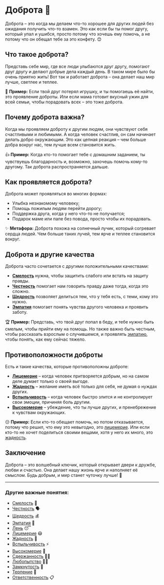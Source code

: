 # Доброта 🌟

Доброта – это когда мы делаем что-то хорошее для других людей без ожидания получить что-то взамен. Это как если бы ты помог другу, который упал и ушибся, просто потому что хочешь ему помочь, а не потому что он обещал тебе за это конфету. 😊

## Что такое доброта?

Представь себе мир, где все люди улыбаются друг другу, помогают друг другу и делают добрые дела каждый день. В таком мире было бы очень приятно жить! Вот так и работает доброта – она делает наш мир лучше, светлее и теплее. 

💖 **Пример:** Если твой друг потерял игрушку, и ты помогаешь её найти, это проявление доброты. Или если мама готовит вкусный ужин для всей семьи, чтобы порадовать всех – это тоже доброта.

## Почему доброта важна?

Когда мы проявляем доброту к другим людям, они чувствуют себя счастливыми и любимыми. А когда человек счастлив, он сам начинает делать добро окружающим. Это как цепная реакция – чем больше добра вокруг нас, тем лучше всем становится жить. 

👍 **Пример:** Когда кто-то помогает тебе с домашним заданием, ты чувствуешь благодарность и, возможно, захочешь помочь кому-то другому. Так доброта распространяется дальше.

## Как проявляется доброта?

Доброта может проявляться во многих формах:
- Улыбка незнакомому человеку;
- Помощь пожилым людям перейти дорогу;
- Поддержка друга, когда у него что-то не получается;
- Подарок маме или папе без повода, просто чтобы их порадовать.

✨ **Метафора:** Доброта похожа на солнечный лучик, который согревает сердца людей. Чем больше таких лучей, тем ярче и теплее становится вокруг.

## Доброта и другие качества

Доброта часто сочетается с другими положительными качествами:
- **[Смелость](Смелость.md)** нужна, чтобы защитить слабого или встать на защиту правды.
- **[Честность](Честность.md)** помогает нам говорить правду даже тогда, когда это сложно.
- **[Щедрость](Щедрость.md)** позволяет делиться тем, что у тебя есть, с теми, кому это нужно.
- **[Эмпатия](Эмпатия.md)** помогает понять чувства другого человека и проявить заботу.

🏆 **Пример:** Представь, что твой друг попал в беду, и тебе нужно быть смелым, чтобы прийти ему на помощь. Но также важно быть честным, чтобы рассказать взрослым о случившемся, и проявлять [эмпатию](Эмпатия.md), чтобы понять, как ему сейчас тяжело.

## Противоположности доброты

Есть и такие качества, которые противоположны доброте:
- **[Лицемерие](Лицемерие.md)** – когда человек притворяется добрым, но на самом деле думает только о своей выгоде.
- **[Жадность](Жадность.md)** – желание иметь всё только для себя, не думая о нуждах других.
- **[Вспыльчивость](Вспыльчивость.md)** – когда человек быстро злится и не контролирует свои эмоции, причиняя боль другим.
- **[Высокомерие](Высокомерие.md)** – убеждение, что ты лучше других, и пренебрежение к чувствам окружающих.

😔 **Пример:** Если кто-то обещает помочь, но потом отказывается, потому что решил, что ему это невыгодно, это [лицемерие](Лицемерие.md). Или если кто-то не хочет поделиться своими вещами, хотя у него их много, это [жадность](Жадность.md).

## Заключение

Доброта – это волшебный ключик, который открывает двери к дружбе, любви и счастью. Она делает нашу жизнь ярче и наполняет её смыслом. Будь добрым, и мир станет чуточку лучше! 🎈

---

### Другие важные понятия:

- [Смелость](Смелость.md) 🦁
- [Честность](Честность.md) 🗣️
- [Щедрость](Щедрость.md) 💰
- [Эмпатия](Эмпатия.md) 🤝
- [Лень](Лень.md) 😴
- [Лицемерие](Лицемерие.md) 😷
- [Жадность](Жадность.md) 💸
- [Вспыльчивость](Вспыльчивость.md) ⚡
- [Высокомерие](Высокомерие.md) 🏰
- [Сдержанность](Сдержанность.md) 🧘‍♂️
- [Любопытство](Любопытство.md) 🕵️‍♀️
- [Замкнутость](Замкнутость.md) 🐾
- [Терпение](Терпение.md) 🐢
- [Ответственность](Ответственность.md) 📋